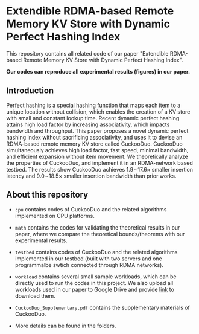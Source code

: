 # Extendible RDMA-based Remote Memory KV Store with Dynamic Perfect Hashing Index

This repository contains all related code of our paper "Extendible RDMA-based Remote Memory KV Store with Dynamic Perfect Hashing Index". 

**Our codes can reproduce all experimental results (figures) in our paper.**

## Introduction

Perfect hashing is a special hashing function that maps each item to a unique location without collision, which enables the creation of a KV store with small and constant lookup time. Recent dynamic perfect hashing attains high load factor by increasing associativity, which impacts bandwidth and throughput. This paper proposes a novel dynamic perfect hashing index without sacrificing associativity, and uses it to devise an RDMA-based remote memory KV store called CuckooDuo. CuckooDuo simultaneously achieves high load factor, fast speed, minimal bandwidth, and efficient expansion without item movement. We theoretically analyze the properties of CuckooDuo, and implement it in an RDMA-network based testbed. The results show CuckooDuo achieves 1.9∼17.6× smaller insertion latency and 9.0∼18.5× smaller insertion bandwidth than prior works.

## About this repository

* `cpu` contains codes of CuckooDuo and the related algorithms implemented on CPU platforms. 

* `math` contains the codes for validating the theoretical results in our paper, where we compare the theoretical bounds/theorems with our experimental results.

* `testbed` contains codes of CuckooDuo and the related algorithms implemented in our testbed (built with two servers and one programmalbe swtich connected through RDMA networks).

* `workload` contains several small sample workloads, which can be directly used to run the codes in this project. We also upload all workloads used in our paper to Google Drive and provide [link](https://drive.google.com/file/d/1ZUKmtoi40vPkr0qxi1syRrciAjZJrYDu/view?usp=sharing) to download them.

* `CuckooDuo_Supplementary.pdf` contains the supplementary materials of CuckooDuo.

* More details can be found in the folders.
